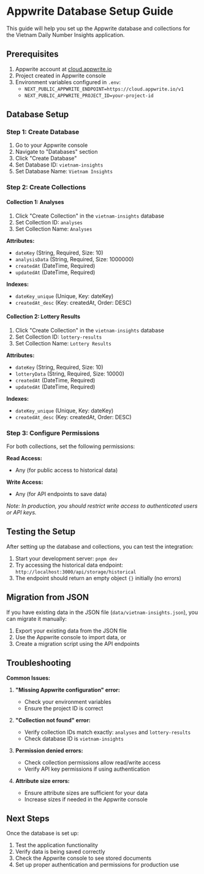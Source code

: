 # Appwrite Database Setup Guide

This guide will help you set up the Appwrite database and collections for the Vietnam Daily Number Insights application.

## Prerequisites

1. Appwrite account at [cloud.appwrite.io](https://cloud.appwrite.io)
2. Project created in Appwrite console
3. Environment variables configured in `.env`:
   - `NEXT_PUBLIC_APPWRITE_ENDPOINT=https://cloud.appwrite.io/v1`
   - `NEXT_PUBLIC_APPWRITE_PROJECT_ID=your-project-id`

## Database Setup

### Step 1: Create Database

1. Go to your Appwrite console
2. Navigate to "Databases" section
3. Click "Create Database"
4. Set Database ID: `vietnam-insights`
5. Set Database Name: `Vietnam Insights`

### Step 2: Create Collections

#### Collection 1: Analyses

1. Click "Create Collection" in the `vietnam-insights` database
2. Set Collection ID: `analyses`
3. Set Collection Name: `Analyses`

**Attributes:**
- `dateKey` (String, Required, Size: 10)
- `analysisData` (String, Required, Size: 1000000)
- `createdAt` (DateTime, Required)
- `updatedAt` (DateTime, Required)

**Indexes:**
- `dateKey_unique` (Unique, Key: dateKey)
- `createdAt_desc` (Key: createdAt, Order: DESC)

#### Collection 2: Lottery Results

1. Click "Create Collection" in the `vietnam-insights` database
2. Set Collection ID: `lottery-results`
3. Set Collection Name: `Lottery Results`

**Attributes:**
- `dateKey` (String, Required, Size: 10)
- `lotteryData` (String, Required, Size: 10000)
- `createdAt` (DateTime, Required)
- `updatedAt` (DateTime, Required)

**Indexes:**
- `dateKey_unique` (Unique, Key: dateKey)
- `createdAt_desc` (Key: createdAt, Order: DESC)

### Step 3: Configure Permissions

For both collections, set the following permissions:

**Read Access:**
- Any (for public access to historical data)

**Write Access:**
- Any (for API endpoints to save data)

*Note: In production, you should restrict write access to authenticated users or API keys.*

## Testing the Setup

After setting up the database and collections, you can test the integration:

1. Start your development server: `pnpm dev`
2. Try accessing the historical data endpoint: `http://localhost:3000/api/storage/historical`
3. The endpoint should return an empty object `{}` initially (no errors)

## Migration from JSON

If you have existing data in the JSON file (`data/vietnam-insights.json`), you can migrate it manually:

1. Export your existing data from the JSON file
2. Use the Appwrite console to import data, or
3. Create a migration script using the API endpoints

## Troubleshooting

**Common Issues:**

1. **"Missing Appwrite configuration" error:**
   - Check your environment variables
   - Ensure the project ID is correct

2. **"Collection not found" error:**
   - Verify collection IDs match exactly: `analyses` and `lottery-results`
   - Check database ID is `vietnam-insights`

3. **Permission denied errors:**
   - Check collection permissions allow read/write access
   - Verify API key permissions if using authentication

4. **Attribute size errors:**
   - Ensure attribute sizes are sufficient for your data
   - Increase sizes if needed in the Appwrite console

## Next Steps

Once the database is set up:

1. Test the application functionality
2. Verify data is being saved correctly
3. Check the Appwrite console to see stored documents
4. Set up proper authentication and permissions for production use
